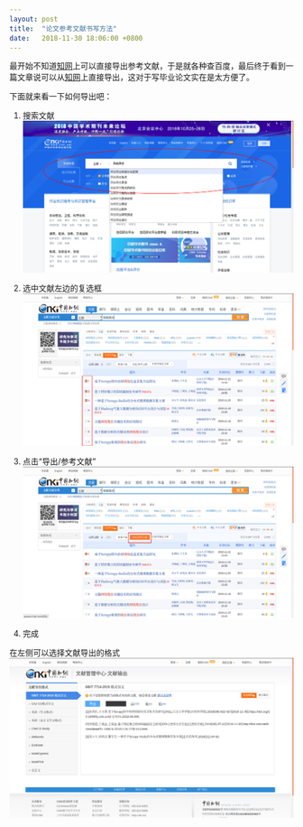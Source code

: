 ```yaml
---
layout: post
title:  "论文参考文献书写方法"
date:   2018-11-30 18:06:00 +0800
---
```

最开始不知道[知网](http://www.cnki.net)上可以直接导出参考文献，于是就各种查百度，最后终于看到一篇文章说可以从[知网](http://www.cnki.net)上直接导出，这对于写毕业论文实在是太方便了。

下面就来看一下如何导出吧：

1. 搜索文献
![论文参考文献书写方法01.png](/images/论文参考文献书写方法01.png)

2. 选中文献左边的复选框
![论文参考文献书写方法02.png](/images/论文参考文献书写方法02.png)

3. 点击“导出/参考文献”
![论文参考文献书写方法03.png](/images/论文参考文献书写方法03.png)

4. 完成 

在左侧可以选择文献导出的格式
![论文参考文献书写方法04.png](/images/论文参考文献书写方法04.png)
